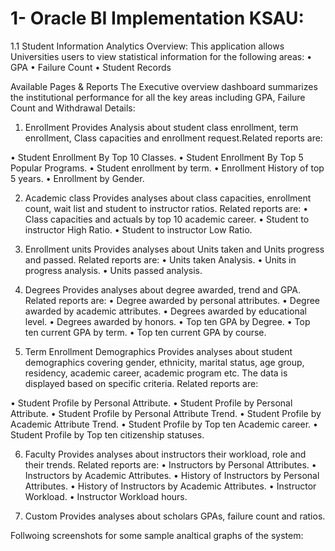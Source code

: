 # 1- Oracle BI Implementation KSAU:
1.1 Student Information Analytics Overview:
This application allows Universities users to view statistical information for the following areas:
•	GPA 
•	Failure Count
•	Student Records

Available Pages & Reports
The Executive overview dashboard summarizes the institutional performance for all the key areas including GPA, Failure Count and Withdrawal Details:
1)	Enrollment
Provides Analysis about student class enrollment, term enrollment, Class capacities and enrollment request.Related reports are:

•	Student Enrollment By Top 10 Classes.
•	Student Enrollment By Top 5 Popular Programs.
•	Student enrollment by term.
•	Enrollment History of top 5 years.
•	Enrollment by Gender.

2)	Academic class
Provides analyses about class capacities, enrollment count, wait list and student to instructor ratios. Related reports are:
•	Class capacities and actuals by top 10 academic career.
•	Student to instructor High Ratio.
•	Student to instructor Low Ratio.

3)	Enrollment units
Provides analyses about Units taken and Units progress and passed. Related reports are:
•	Units taken Analysis.
•	Units in progress analysis.
•	Units passed analysis.

4)	Degrees
Provides analyses about  degree awarded, trend and GPA. Related reports are:
•	Degree awarded by personal attributes.
•	Degree awarded by academic attributes.
•	Degrees awarded by educational level.
•	Degrees awarded by honors.
•	Top ten GPA by Degree.
•	Top ten current GPA by term.
•	Top ten current GPA by course.                                                                                    

5)	Term Enrollment Demographics
Provides analyses about student demographics covering gender, ethnicity, marital status, age group, residency, academic career, academic program etc. The data is displayed based on specific criteria. Related reports are:

•	Student Profile by Personal Attribute.
•	Student Profile by Personal Attribute.
•	Student Profile by Personal Attribute Trend.
•	Student Profile by Academic Attribute Trend.
•	Student Profile by Top ten Academic career.
•	Student Profile by Top ten citizenship statuses.

6)	Faculty
Provides analyses about instructors their workload, role and their trends. Related reports are:
•	Instructors by Personal Attributes.
•	Instructors by Academic Attributes.
•	History of Instructors by Personal Attributes.
•	History of Instructors by Academic Attributes.
•	Instructor Workload.
•	Instructor Workload hours.

7)  Custom
Provides analyses about scholars GPAs, failure count and ratios.

Follwoing screenshots for some sample analtical graphs of the system:

